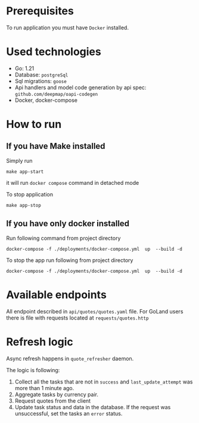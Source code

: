 # Prerequisites

To run application you must have `Docker` installed.

# Used technologies

- Go: 1.21
- Database: `postgreSql`
- Sql migrations: `goose`
- Api handlers and model code generation by api spec: `github.com/deepmap/oapi-codegen`
- Docker, docker-compose

# How to run

## If you have Make installed
Simply run

```shell
make app-start
```

it will run `docker compose` command in detached mode

To stop application

```shell
make app-stop
```

## If you have only docker installed

Run following command from project directory

```shell
docker-compose -f ./deployments/docker-compose.yml  up  --build -d
```

To stop the app run following from project directory

```shell
docker-compose -f ./deployments/docker-compose.yml  up  --build -d
```

# Available endpoints

All endpoint described in `api/quotes/quotes.yaml` file.
For GoLand users there is file with requests located at `requests/quotes.http`

# Refresh logic

Async refresh happens in `quote_refresher` daemon.

The logic is following:

1. Collect all the tasks that are not in `success` and `last_update_attempt` was more than 1 minute ago.
2. Aggregate tasks by currency pair.
3. Request quotes from the client
4. Update task status and data in the database. If the request was unsuccessful, set the tasks an `error` status.









